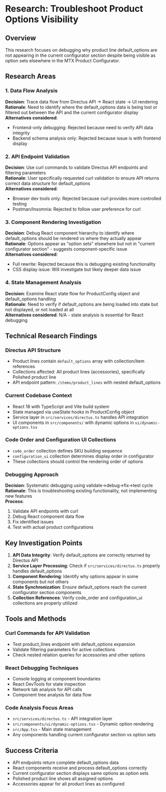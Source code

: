 # Research: Troubleshoot Product Options Visibility

## Overview
This research focuses on debugging why product line default_options are not appearing in the current configurator section despite being visible as option sets elsewhere in the MTX Product Configurator.

## Research Areas

### 1. Data Flow Analysis
**Decision**: Trace data flow from Directus API → React state → UI rendering  
**Rationale**: Need to identify where the default_options data is being lost or filtered out between the API and the current configurator display  
**Alternatives considered**: 
- Frontend-only debugging: Rejected because need to verify API data integrity
- Backend schema analysis only: Rejected because issue is with frontend display

### 2. API Endpoint Validation
**Decision**: Use curl commands to validate Directus API endpoints and filtering parameters  
**Rationale**: User specifically requested curl validation to ensure API returns correct data structure for default_options  
**Alternatives considered**:
- Browser dev tools only: Rejected because curl provides more controlled testing
- Postman/Insomnia: Rejected to follow user preference for curl

### 3. Component Rendering Investigation  
**Decision**: Debug React component hierarchy to identify where default_options should be rendered vs where they actually appear  
**Rationale**: Options appear as "option sets" elsewhere but not in "current configurator section" - suggests component-specific issue  
**Alternatives considered**:
- Full rewrite: Rejected because this is debugging existing functionality
- CSS display issue: Will investigate but likely deeper data issue

### 4. State Management Analysis
**Decision**: Examine React state flow for ProductConfig object and default_options handling  
**Rationale**: Need to verify if default_options are being loaded into state but not displayed, or not loaded at all  
**Alternatives considered**: N/A - state analysis is essential for React debugging

## Technical Research Findings

### Directus API Structure
- Product lines contain `default_options` array with collection/item references
- Collections affected: All product lines (accessories), specifically Polished product line
- API endpoint pattern: `/items/product_lines` with nested default_options

### Current Codebase Context
- React 18 with TypeScript and Vite build system
- State managed via useState hooks in ProductConfig object
- Service layer in `src/services/directus.ts` handles API integration
- UI components in `src/components/` with dynamic options in `ui/dynamic-options.tsx`

### Code Order and Configuration UI Collections
- `code_order` collection defines SKU building sequence
- `configuration_ui` collection determines display order in configurator
- These collections should control the rendering order of options

### Debugging Approach
**Decision**: Systematic debugging using validate→debug→fix→test cycle  
**Rationale**: This is troubleshooting existing functionality, not implementing new features  
**Process**:
1. Validate API endpoints with curl
2. Debug React component data flow
3. Fix identified issues
4. Test with actual product configurations

## Key Investigation Points

1. **API Data Integrity**: Verify default_options are correctly returned by Directus API
2. **Service Layer Processing**: Check if `src/services/directus.ts` properly handles default_options
3. **Component Rendering**: Identify why options appear in some components but not others
4. **State Synchronization**: Ensure default_options reach the current configurator section components
5. **Collection References**: Verify code_order and configuration_ui collections are properly utilized

## Tools and Methods

### Curl Commands for API Validation
- Test product_lines endpoint with default_options expansion
- Validate filtering parameters for active collections
- Check nested relation queries for accessories and other options

### React Debugging Techniques
- Console logging at component boundaries
- React DevTools for state inspection
- Network tab analysis for API calls
- Component tree analysis for data flow

### Code Analysis Focus Areas
- `src/services/directus.ts` - API integration layer
- `src/components/ui/dynamic-options.tsx` - Dynamic option rendering
- `src/App.tsx` - Main state management
- Any components handling current configurator section vs option sets

## Success Criteria
- API endpoints return complete default_options data
- React components receive and process default_options correctly  
- Current configurator section displays same options as option sets
- Polished product line shows all assigned options
- Accessories appear for all product lines as configured